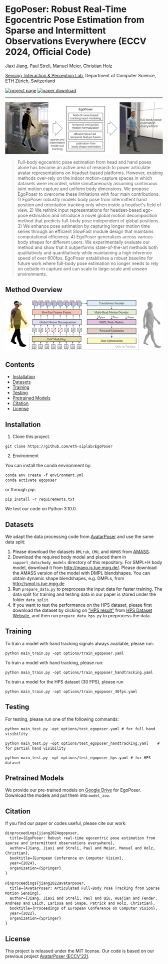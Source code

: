 # EgoPoser: Robust Real-Time Egocentric Pose Estimation from Sparse and Intermittent Observations Everywhere (ECCV 2024, Official Code)

[Jiaxi Jiang](https://www.jiaxi-jiang.com/), [Paul Streli](https://www.paulstreli.com), [Manuel Meier](http://northwards.ch/), [Christian Holz](https://www.christianholz.net)<br/>

[Sensing, Interaction & Perception Lab](https://siplab.org), Department of Computer Science, ETH Zürich, Switzerland <br/>

[![project page](https://img.shields.io/badge/project_page-siplab_ethz-blue.svg)](https://siplab.org/projects/EgoPoser)
[![paper download](https://img.shields.io/badge/arxiv-paper-red.svg)](https://arxiv.org/abs/2308.06493)

<p align="center">
</p>

___________
![teaser](figs/teaser.jpg)
> Full-body egocentric pose estimation from head and hand poses alone has become an active area of research to power articulate avatar representations on headset-based platforms. However, existing methods over-rely on the indoor motion-capture spaces in which datasets were recorded, while simultaneously assuming continuous joint motion capture and uniform body dimensions. We propose EgoPoser to overcome these limitations with four main contributions. 1) EgoPoser robustly models body pose from intermittent hand position and orientation tracking only when inside a headset's field of view. 2) We rethink input representations for headset-based ego-pose estimation and introduce a novel global motion decomposition method that predicts full-body pose independent of global positions. 3) We enhance pose estimation by capturing longer motion time series through an efficient SlowFast module design that maintains computational efficiency. 4) EgoPoser generalizes across various body shapes for different users. We experimentally evaluate our method and show that it outperforms state-of-the-art methods both qualitatively and quantitatively while maintaining a high inference speed of over 600fps. EgoPoser establishes a robust baseline for future work where full-body pose estimation no longer needs to rely on outside-in capture and can scale to large-scale and unseen environments.

Method Overview
----------
![architecture](figs/architecture.jpg)



Contents
----------

* [Installation](#installation)
* [Datasets](#datasets)
* [Training](#training)
* [Testing](#testing)
* [Pretrained Models](#pretrained-models)
* [Citation](#citation)
* [License](#license)

Installation
----------
1. Clone this project.
```
git clone https://github.com/eth-siplab/EgoPoser
```

2. Environment

You can install the conda environment by:
```
conda env create -f environment.yml
conda activate egoposer
```
or through pip:
```
pip install -r requirements.txt
```
We test our code on Python 3.10.0.

Datasets
----------
We adapt the data processing code from [AvatarPoser](https://github.com/eth-siplab/AvatarPoser) and use the same data split:
1. Please download the datasets `BMLrub`, `CMU`, and `HDM05` from [AMASS](https://amass.is.tue.mpg.de/index.html).
2. Download the required body model and placed them in `support_data/body_models` directory of this repository. For SMPL+H body model, download it from http://mano.is.tue.mpg.de/. Please download the AMASS version of the model with DMPL blendshapes. You can obtain dynamic shape blendshapes, e.g. DMPLs, from http://smpl.is.tue.mpg.de
3. Run `prepare_data.py` to preprocess the input data for faster training. The data split for training and testing data in our paper is stored under the folder `data_split`.
4. If you want to test the performance on the HPS dataset, please first download the dataset by clicking on ["HPS result"](https://edmond.mpg.de/file.xhtml?fileId=274749) from [HPS Dataset Website](https://virtualhumans.mpi-inf.mpg.de/hps/download_and_license.html), and then run `prepare_data_hps.py` to preprocess the data.

Training
----------
To train a model with hand tracking signals always available, please run:
```
python main_train.py -opt options/train_egoposer.yaml
```

To train a model with hand tracking, please run:
```
python main_train.py -opt options/train_egoposer_handtracking.yaml
```

To train a model for the HPS dataset (30 FPS), please run
```
python main_train.py -opt options/train_egoposer_30fps.yaml
```

Testing
----------
For testing, please run one of the following commands:
```
python main_test.py -opt options/test_egoposer.yaml	# for full hand visibility
```
```
python main_test.py -opt options/test_egoposer_handtracking.yaml	# for partial hand visibility
```
```
python main_test.py -opt options/test_egoposer_hps.yaml	# for HPS dataset
```
Pretrained Models
----------
We provide our pre-trained models on [Google Drive](https://drive.google.com/drive/folders/1b0tc4T8z6vasy7AksYlfw--6dWfzH8wT?usp=drive_link) for EgoPoser. Download the models and put them into `model_zoo`.

Citation
----------

If you find our paper or codes useful, please cite our work:

	@inproceedings{jiang2024egoposer,
	  title={EgoPoser: Robust real-time egocentric pose estimation from sparse and intermittent observations everywhere},
	  author={Jiang, Jiaxi and Streli, Paul and Meier, Manuel and Holz, Christian},
	  booktitle={European Conference on Computer Vision},
	  year={2024},
	  organization={Springer}
	}	  

    @inproceedings{jiang2022avatarposer,
      title={AvatarPoser: Articulated Full-Body Pose Tracking from Sparse Motion Sensing},
      author={Jiang, Jiaxi and Streli, Paul and Qiu, Huajian and Fender, Andreas and Laich, Larissa and Snape, Patrick and Holz, Christian},
      booktitle={Proceedings of European Conference on Computer Vision},
      year={2022},
      organization={Springer}
    }
 

## License
This project is released under the MIT license. Our code is based on our previous project [AvatarPoser (ECCV'22)](https://github.com/eth-siplab/AvatarPoser).
